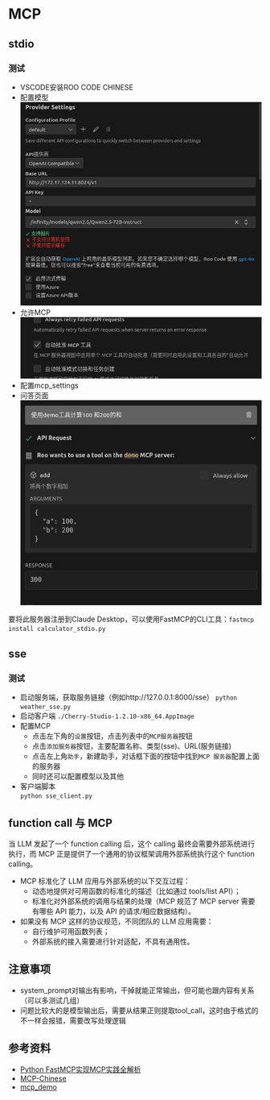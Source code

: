 # MCP  
## stdio
### 测试
* VSCODE安装ROO CODE CHINESE
* 配置模型  
![模型配置](model_setting.png)
* 允许MCP  
![允许MCP](MCP_agree.png)
* 配置mcp_settings  
* 问答页面  
![问答页面](response.png)  

要将此服务器注册到Claude Desktop，可以使用FastMCP的CLI工具：```fastmcp install calculator_stdio.py```

## sse
### 测试
* 启动服务端，获取服务链接（例如http://127.0.0.1:8000/sse）
```python weather_sse.py```  
* 启动客户端
```./Cherry-Studio-1.2.10-x86_64.AppImage``` 
* 配置MCP  
    - 点击左下角的`设置`按钮，点击列表中的`MCP服务器`按钮  
    - 点击`添加服务器`按钮，主要配置名称、类型(sse)、URL(服务链接)  
    - 点击左上角`助手`，新建助手，对话框下面的按钮中找到`MCP 服务器`配置上面的服务器  
    - 同时还可以配置模型以及其他  
* 客户端脚本  
```python sse_client.py```

## function call 与 MCP  
当 LLM 发起了一个 function calling 后，这个 calling 最终会需要外部系统进行执行，而 MCP 正是提供了一个通用的协议框架调用外部系统执行这个 function calling。  
* MCP 标准化了 LLM 应用与外部系统的以下交互过程：  
    * 动态地提供对可用函数的标准化的描述（比如通过 tools/list API）；  
    * 标准化对外部系统的调用与结果的处理（MCP 规范了 MCP server 需要有哪些 API 能力，以及 API 的请求/相应数据结构）。 
* 如果没有 MCP 这样的协议规范，不同团队的 LLM 应用需要：  
    * 自行维护可用函数列表； 
    * 外部系统的接入需要进行针对适配，不具有通用性。 

## 注意事项 
* system_prompt对输出有影响，干掉就能正常输出，但可能也跟内容有关系（可以多测试几组）  
* 问题比较大的是模型输出后，需要从结果正则提取tool_call，这时由于格式的不一样会报错，需要改写处理逻辑

## 参考资料
* [Python FastMCP实现MCP实践全解析](https://blog.csdn.net/lingding_cn/article/details/147355620)
* [MCP-Chinese](https://github.com/liaokongVFX/MCP-Chinese-Getting-Started-Guide)
* [mcp_demo](https://github.com/aixiaoxin123/mcp_demo_project)
